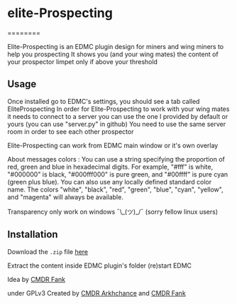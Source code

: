 # elite-Prospecting
========

Elite-Prospecting is an EDMC plugin design for miners and wing miners to help you prospecting
It shows you (and your wing mates) the content of your prospector limpet only if above your threshold


Usage
--------
Once installed go to EDMC's settings, you should see a tab called EliteProspecting
In order for Elite-Prospecting to work with your wing mates it needs to connect to a server
you can use the one I provided by default or yours (you can use "server.py" in github)
You need to use the same server room in order to see each other prospector

Elite-Prospecting can work from EDMC main window or it's own overlay

About messages colors :
You can use a string specifying the proportion of red, green and blue in hexadecimal digits. For example, "#fff" is white, "#000000" is black, "#000fff000" is pure green, and "#00ffff" is pure cyan (green plus blue).
You can also use any locally defined standard color name. The colors "white", "black", "red", "green", "blue", "cyan", "yellow", and "magenta" will always be available.

Transparency only work on windows ¯\\\_(ツ)\_/¯
(sorry fellow linux users)


Installation
--------
Download the `.zip` file [here](https://github.com/Arkhchance/Elite-Prospecting/releases/latest)

Extract the content inside EDMC plugin's folder
(re)start EDMC


Idea by [CMDR Fank](https://inara.cz/cmdr/162442/)

under GPLv3
Created by [CMDR Arkhchance](https://inara.cz/cmdr/10980/) and [CMDR Fank](https://inara.cz/cmdr/162442/)
